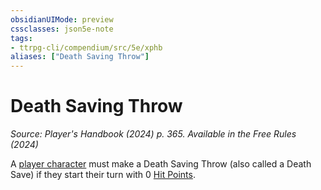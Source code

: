 ```yaml
---
obsidianUIMode: preview
cssclasses: json5e-note
tags:
- ttrpg-cli/compendium/src/5e/xphb
aliases: ["Death Saving Throw"]
---
```

# Death Saving Throw
*Source: Player's Handbook (2024) p. 365. Available in the Free Rules (2024)* 

A [player character](3-Mechanics/CLI/rules/variant-rules/player-character-xphb.md) must make a Death Saving Throw (also called a Death Save) if they start their turn with 0 [Hit Points](3-Mechanics/CLI/rules/variant-rules/hit-points-xphb.md).